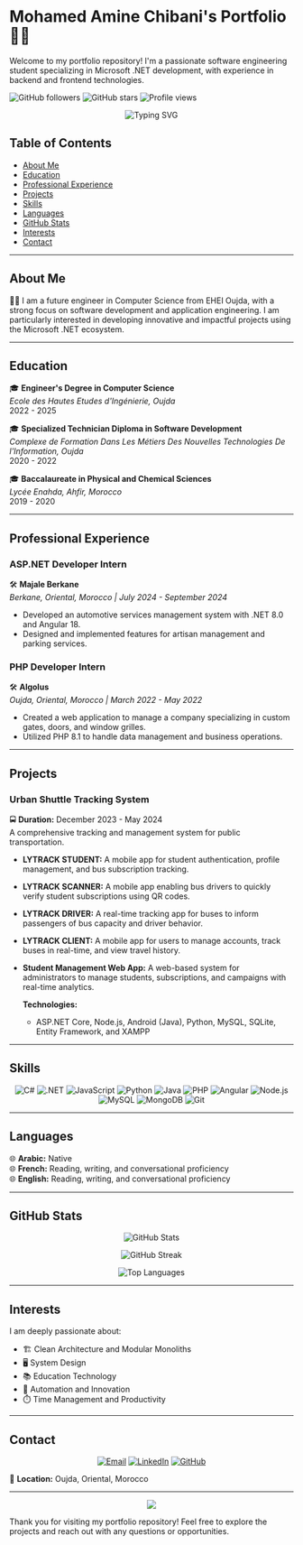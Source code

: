 # Mohamed Amine Chibani's Portfolio 👨‍💻

Welcome to my portfolio repository! I'm a passionate software engineering student specializing in Microsoft .NET development, with experience in backend and frontend technologies.

![GitHub followers](https://img.shields.io/github/followers/AmineChibani?style=social)
![GitHub stars](https://img.shields.io/github/stars/AmineChibani?style=social)
![Profile views](https://komarev.com/ghpvc/?username=AmineChibani&color=blueviolet)

<p align="center">
  <img src="https://readme-typing-svg.herokuapp.com?font=Fira+Code&pause=1000&color=2196F3&center=true&vCenter=true&width=435&lines=Software+Engineer;.NET+Developer;Full+Stack+Developer;Clean+Code+Enthusiast" alt="Typing SVG" />
</p>

## Table of Contents
- [About Me](#about-me)
- [Education](#education)
- [Professional Experience](#professional-experience)
- [Projects](#projects)
- [Skills](#skills)
- [Languages](#languages)
- [GitHub Stats](#github-stats)
- [Interests](#interests)
- [Contact](#contact)

---

## About Me
👨‍💻 I am a future engineer in Computer Science from EHEI Oujda, with a strong focus on software development and application engineering. I am particularly interested in developing innovative and impactful projects using the Microsoft .NET ecosystem.

---

## Education
🎓 **Engineer's Degree in Computer Science**  
   *Ecole des Hautes Etudes d'Ingénierie, Oujda*  
   2022 - 2025

🎓 **Specialized Technician Diploma in Software Development**  
   *Complexe de Formation Dans Les Métiers Des Nouvelles Technologies De l'Information, Oujda*  
   2020 - 2022

🎓 **Baccalaureate in Physical and Chemical Sciences**  
   *Lycée Enahda, Ahfir, Morocco*  
   2019 - 2020

---

## Professional Experience

### ASP.NET Developer Intern
🛠️ **Majale Berkane**  
*Berkane, Oriental, Morocco | July 2024 - September 2024*  
- Developed an automotive services management system with .NET 8.0 and Angular 18.
- Designed and implemented features for artisan management and parking services.

### PHP Developer Intern
🛠️ **Algolus**  
*Oujda, Oriental, Morocco | March 2022 - May 2022*  
- Created a web application to manage a company specializing in custom gates, doors, and window grilles.
- Utilized PHP 8.1 to handle data management and business operations.

---

## Projects

### Urban Shuttle Tracking System
🚍 **Duration:** December 2023 - May 2024  
A comprehensive tracking and management system for public transportation.
- **LYTRACK STUDENT:** A mobile app for student authentication, profile management, and bus subscription tracking.
- **LYTRACK SCANNER:** A mobile app enabling bus drivers to quickly verify student subscriptions using QR codes.
- **LYTRACK DRIVER:** A real-time tracking app for buses to inform passengers of bus capacity and driver behavior.
- **LYTRACK CLIENT:** A mobile app for users to manage accounts, track buses in real-time, and view travel history.
- **Student Management Web App:** A web-based system for administrators to manage students, subscriptions, and campaigns with real-time analytics.
  
  **Technologies:**  
  - ASP.NET Core, Node.js, Android (Java), Python, MySQL, SQLite, Entity Framework, and XAMPP

---

## Skills

<p align="center">
  <img src="https://img.shields.io/badge/C%23-239120?style=for-the-badge&logo=c-sharp&logoColor=white" alt="C#" />
  <img src="https://img.shields.io/badge/.NET-512BD4?style=for-the-badge&logo=dotnet&logoColor=white" alt=".NET" />
  <img src="https://img.shields.io/badge/JavaScript-F7DF1E?style=for-the-badge&logo=javascript&logoColor=black" alt="JavaScript" />
  <img src="https://img.shields.io/badge/Python-3776AB?style=for-the-badge&logo=python&logoColor=white" alt="Python" />
  <img src="https://img.shields.io/badge/Java-ED8B00?style=for-the-badge&logo=java&logoColor=white" alt="Java" />
  <img src="https://img.shields.io/badge/PHP-777BB4?style=for-the-badge&logo=php&logoColor=white" alt="PHP" />
  <img src="https://img.shields.io/badge/Angular-DD0031?style=for-the-badge&logo=angular&logoColor=white" alt="Angular" />
  <img src="https://img.shields.io/badge/Node.js-339933?style=for-the-badge&logo=nodedotjs&logoColor=white" alt="Node.js" />
  <img src="https://img.shields.io/badge/MySQL-4479A1?style=for-the-badge&logo=mysql&logoColor=white" alt="MySQL" />
  <img src="https://img.shields.io/badge/MongoDB-47A248?style=for-the-badge&logo=mongodb&logoColor=white" alt="MongoDB" />
  <img src="https://img.shields.io/badge/Git-F05032?style=for-the-badge&logo=git&logoColor=white" alt="Git" />
</p>

---

## Languages

🌐 **Arabic:** Native  
🌐 **French:** Reading, writing, and conversational proficiency  
🌐 **English:** Reading, writing, and conversational proficiency  

---

## GitHub Stats

<p align="center">
  <img src="https://github-readme-stats.vercel.app/api?username=AmineChibani&show_icons=true&theme=radical" alt="GitHub Stats" />
</p>

<p align="center">
  <img src="https://github-readme-streak-stats.herokuapp.com/?user=AmineChibani&theme=radical" alt="GitHub Streak" />
</p>

<p align="center">
  <img src="https://github-readme-stats.vercel.app/api/top-langs/?username=AmineChibani&layout=compact&theme=radical" alt="Top Languages" />
</p>

---

## Interests

I am deeply passionate about:
- 🏗️ Clean Architecture and Modular Monoliths
- 🖥️ System Design
- 📚 Education Technology
- 🤖 Automation and Innovation
- ⏱️ Time Management and Productivity

---

## Contact

<p align="center">
  <a href="mailto:chibaniamine044@gmail.com"><img src="https://img.shields.io/badge/Email-D14836?style=for-the-badge&logo=gmail&logoColor=white" alt="Email" /></a>
  <a href="https://www.linkedin.com/in/mohamed-amine-chibani"><img src="https://img.shields.io/badge/LinkedIn-0077B5?style=for-the-badge&logo=linkedin&logoColor=white" alt="LinkedIn" /></a>
  <a href="https://github.com/AmineChibani"><img src="https://img.shields.io/badge/GitHub-100000?style=for-the-badge&logo=github&logoColor=white" alt="GitHub" /></a>
</p>

📍 **Location:** Oujda, Oriental, Morocco

---

<p align="center">
  <img src="https://capsule-render.vercel.app/api?type=waving&color=gradient&height=100&section=footer" />
</p>

Thank you for visiting my portfolio repository! Feel free to explore the projects and reach out with any questions or opportunities.
